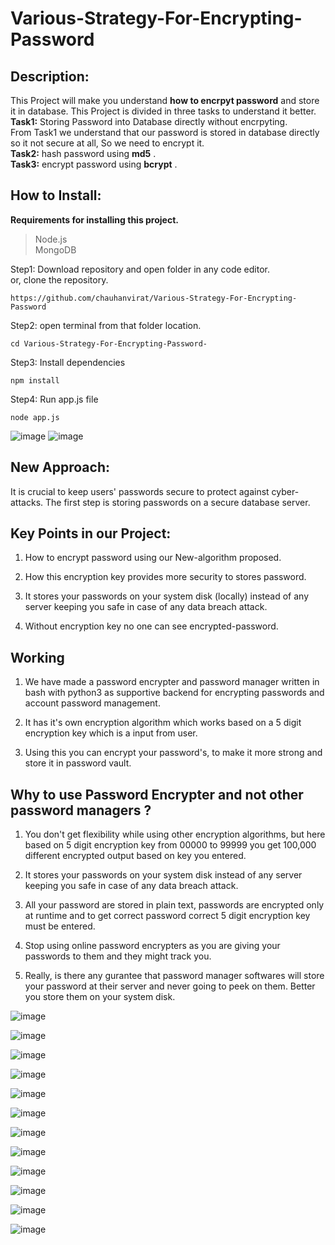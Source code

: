 # Various-Strategy-For-Encrypting-Password

## Description:
This Project will make you understand **how to encrpyt password** and store it in database. This Project is divided in three tasks to understand it better. </br>
**Task1:** Storing Password into Database directly without encrpyting.</br>
From Task1 we understand that our password is stored in database directly so it not secure at all, So we need to encrypt it. </br>
**Task2:** hash password using **md5** .</br>
**Task3:** encrypt password using **bcrypt** .

### 

## How to Install:
**Requirements for installing this project.**</br>
> Node.js </br>
> MongoDB


Step1: Download repository and open folder in any code editor. </br>
or, clone the repository.
```
https://github.com/chauhanvirat/Various-Strategy-For-Encrypting-Password
```
Step2: open terminal from that folder location.
```
cd Various-Strategy-For-Encrypting-Password-
```
Step3: Install dependencies 
```
npm install
```
Step4: Run app.js file
```
node app.js
```
![image](https://user-images.githubusercontent.com/49397471/127640419-1f74ac12-0c8b-447a-b03f-5b4536c3cf87.png)
![image](https://user-images.githubusercontent.com/49397471/127640798-1defaabb-7bb2-4b12-9285-51e9a5b000b5.png)

## New Approach:

It is crucial to keep users' passwords secure to protect against cyber-attacks. The first step is storing passwords on a secure database server.

## Key Points in our Project:


1. How to encrypt password using our New-algorithm proposed.

2. How this encryption key provides more security to stores password.

3. It stores your passwords on your system disk (locally) instead of any server keeping you safe in case of any data breach attack.

4. Without encryption key no one can see encrypted-password.

## Working

1. We have made a password encrypter and password manager written in bash with python3 as supportive backend for encrypting passwords and account password management.

2. It has it's own encryption algorithm which works based on a 5 digit encryption key which is a input from user.

3. Using this you can encrypt your password's, to make it more strong and store it in password vault.

## Why to use Password Encrypter and not other password managers ?

1. You don't get flexibility while using other encryption algorithms, but here based on 5 digit encryption key from 00000 to 99999 you get 100,000 different encrypted output based on key you entered.

2. It stores your passwords on your system disk instead of any server keeping you safe in case of any data breach attack.

3. All your password are stored in plain text, passwords are encrypted only at runtime and to get correct password correct 5 digit encryption key must be entered.

4. Stop using online password encrypters as you are giving your passwords to them and they might track you.

5. Really, is there any gurantee that password manager softwares will store your password at their server and never going to peek on them. Better you store them on your system disk.

![image](https://user-images.githubusercontent.com/49397471/127653058-40f1ee0a-c0ab-4541-a45a-610d626521e8.png)

![image](https://user-images.githubusercontent.com/49397471/127653167-7243496f-ab49-4e62-8a10-f6a29623f4e2.png)

![image](https://user-images.githubusercontent.com/49397471/127653225-7aa8e991-1642-4424-bd8a-d6270b3caf6d.png)

![image](https://user-images.githubusercontent.com/49397471/127640759-853c9961-95b3-4edb-89c4-d50f0547f3c9.png)

![image](https://user-images.githubusercontent.com/49397471/127640546-e9eb4328-b588-4064-af53-07b5bd611b6c.png)

![image](https://user-images.githubusercontent.com/49397471/127640594-3dca71af-981d-4952-b7c9-4a682d7ba6a6.png)

![image](https://user-images.githubusercontent.com/49397471/127640771-d0bb22f1-3362-4c01-a396-d05329578ed8.png)

![image](https://user-images.githubusercontent.com/49397471/127640898-12f92482-b269-4d36-8370-2b1dfccb0d47.png)

![image](https://user-images.githubusercontent.com/49397471/127640563-12bfd011-cfd8-4604-86e7-eddebd2e4ff8.png)

![image](https://user-images.githubusercontent.com/49397471/127640580-69d38e66-5c8f-467f-9b9e-ac2e5b37aca9.png)

![image](https://user-images.githubusercontent.com/49397471/127640910-1cadd58d-a618-47c4-894f-c58ed9fe1eb3.png)

![image](https://user-images.githubusercontent.com/49397471/127640965-bddfd0fb-3acb-4cd5-94f9-0890e97b49d5.png)

